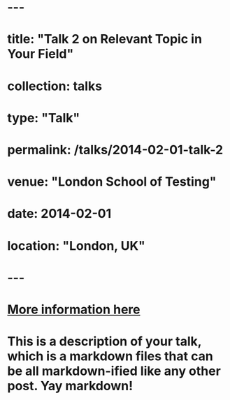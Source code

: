 # ---
# title: "Talk 2 on Relevant Topic in Your Field"
# collection: talks
# type: "Talk"
# permalink: /talks/2014-02-01-talk-2
# venue: "London School of Testing"
# date: 2014-02-01
# location: "London, UK"
# ---
# 
# [More information here](http://example2.com)
#
# This is a description of your talk, which is a markdown files that can be all markdown-ified like any other post. Yay markdown!